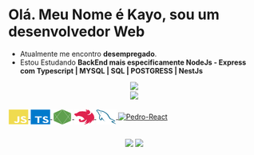 <h1>Olá. Meu Nome é Kayo, sou um desenvolvedor Web</h1>
<div>
  <ul type='disc'>
    <li>Atualmente me encontro <strong>desempregado</strong>.</l1>
    <li> Estou Estudando <strong>BackEnd mais especificamente NodeJs - Express com Typescript | MYSQL | SQL | POSTGRESS | NestJs</strong>
    
    
</div>



</ul>
<div align="center">
  <a href="https://github.com/Priizy12">
  <img height="180em" src="https://github-readme-stats.vercel.app/api?username=Priizy12&show_icons=true&theme=dark&include_all_commits=true&count_private=true"/>
    <br>
  <img height="180em" src="https://github-readme-stats.vercel.app/api/top-langs/?username=Priizy12&layout=compact&langs_count=7&theme=dark"/>
</div>
  <div style="display: inline_block"><br>
  <img align="center" alt="Kayo-Js" height="30" width="40" src="https://raw.githubusercontent.com/devicons/devicon/master/icons/javascript/javascript-plain.svg">
  <img align="center" alt="Kayo-TypeScript" height="30" width="40" src="https://raw.githubusercontent.com/devicons/devicon/master/icons/typescript/typescript-plain.svg">
  <img align="center" alt="Pedro-CSS" height="30" width="40" src="https://raw.githubusercontent.com/devicons/devicon/master/icons/nodejs/nodejs-plain.svg">
  <img align="center" alt="Pedro-Python" height="30" width="40" src="https://raw.githubusercontent.com/devicons/devicon/master/icons/nestjs/nestjs-plain.svg">
    <img align="center" alt="Pedro-React" height="30" width="40" src="https://raw.githubusercontent.com/devicons/devicon/master/icons/mysql/mysql-plain.svg">
     <img align="center" alt="Pedro-React" height="30" width="40" src="https://raw.githubusercontent.com/devicons/devicon/master/icons/react-native/react-native-plain.svg">
    
 </div>
  
##
  
  <div align="center"> 
  <a href="https://instagram.com/guilhermepz7_" target="_blank"><img src="https://img.shields.io/badge/-Instagram-%23E4405F?style=for-the-badge&logo=instagram&logoColor=white" target="_blank"></a>
  <a href = "mailto:kayyogui87@gmail.com"><img src="https://img.shields.io/badge/-Gmail-%23333?style=for-the-badge&logo=gmail&logoColor=white" target="_blank"></a>
 
</div>
